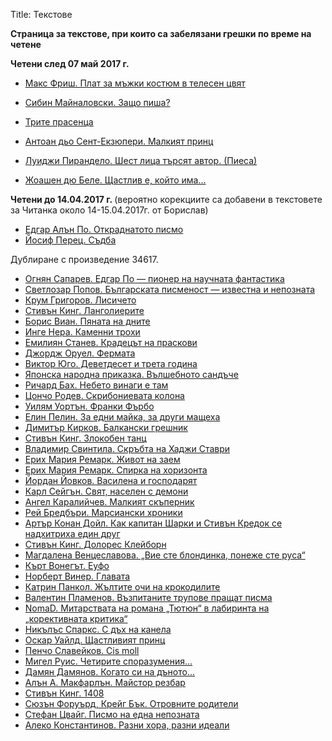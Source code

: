 Title: Текстове

<b>Страница за текстове, при които са забелязани грешки по време на четене</b>

<b>Четени след 07 май 2017 г.</b>

* [Макс Фриш. Плат за мъжки костюм в телесен цвят](/errors-online/texts/22501)

* [Сибин Майналовски. Защо пиша?](/errors-online/texts/1781)

* [Трите прасенца](/errors-online/texts/20849)

* [Антоан дьо Сент-Екзюпери. Малкият принц](/errors-online/texts/2102)

* [Луиджи Пирандело. Шест лица търсят автор. (Пиеса)](/errors-online/texts/37580)

* [Жоашен дю Беле. Щастлив е, който има…](/errors-online/texts/21833)

<b>Четени до 14.04.2017 г. </b> (вероятно корекциите са добавени в текстовете за Читанка около 14-15.04.2017г. от Борислав)

* [Едгар Алън По. Откраднатото писмо](/errors-online/texts/2138)
* [Йосиф Перец. Съдба](/errors-online/texts/26153)

Дублиране с произведение 34617.

* [Огнян Сапарев. Едгар По — пионер на научната фантастика](/errors-online/texts/6512)
* [Светлозар Попов. Българската писменост — известна и непозната](/errors-online/texts/37616)
* [Крум Григоров. Лисичето](/errors-online/texts/14435)
* [Стивън Кинг. Ланголиерите](/errors-online/texts/9133)
* [Борис Виан. Пяната на дните](/errors-online/texts/37341)
* [Инге Нера. Каменни трохи](/errors-online/texts/37265)
* [Емилиян Станев. Крадецът на праскови](/errors-online/texts/4127)
* [Джордж Оруел. Фермата](/errors-online/texts/4626)
* [Виктор Юго. Деветдесет и трета година](/errors-online/texts/36127)
* [Японска народна приказка. Вълшебното сандъче](/errors-online/texts/21765)
* [Ричард Бах. Небето винаги е там](/errors-online/texts/724)
* [Цончо Родев. Скрибониевата колона](/errors-online/texts/23003)
* [Уилям Уортън. Франки Фърбо](/errors-online/texts/35959)
* [Елин Пелин. За едни майка, за други мащеха](/errors-online/texts/17317)
* [Димитър Кирков. Балкански грешник](/errors-online/texts/34236)
* [Стивън Кинг. Злокобен танц](/errors-online/texts/36115)
* [Владимир Свинтила. Скръбта на Хаджи Ставри](/errors-online/texts/36018)
* [Ерих Мария Ремарк. Живот на заем](/errors-online/texts/2143)
* [Ерих Мария Ремарк. Спирка на хоризонта](/errors-online/texts/230)
* [Йордан Йовков. Василена и господарят](/errors-online/texts/7833)
* [Карл Сейгън. Свят, населен с демони](/errors-online/texts/22917)
* [Ангел Каралийчев. Малкият скъперник](/errors-online/texts/18688)
* [Рей Бредбъри. Марсиански хроники](/errors-online/texts/1772)
* [Артър Конан Дойл. Как капитан Шарки и Стивън Кредок се надхитриха един друг](/errors-online/texts/35012)
* [Стивън Кинг. Долорес Клейборн](/errors-online/texts/8744)
* [Магдалена Венцеславова. „Вие сте блондинка, понеже сте руса“](/errors-online/texts/34574)
* [Кърт Вонегът. Еуфо](/errors-online/texts/35297)
* [Норберт Винер. Главата](/errors-online/texts/34699)
* [Катрин Панкол. Жълтите очи на крокодилите](/errors-online/texts/33658)
* [Валентин Пламенов. Възпитаните трупове пращат писма](/errors-online/texts/34374)
* [NomaD. Митарствата на романа „Тютюн“ в лабиринта на „корективната критика“](/errors-online/texts/34173)
* [Никълъс Спаркс. С дъх на канела](/errors-online/texts/17661)
* [Оскар Уайлд. Щастливият принц](/errors-online/texts/2008)
* [Пенчо Славейков. Cis moll](/errors-online/texts/6627)
* [ Мигел Руис. Четирите споразумения…](/errors-online/texts/2784)
* [Дамян Дамянов. Когато си на дъното…](/errors-online/texts/8646)
* [Алън А. Макфарлън. Майстор резбар](/errors-online/texts/30120)
* [Стивън Кинг. 1408](/errors-online/texts/9879/)
* [Сюзън Форуърд, Крейг Бък. Отровните родители](/errors-online/texts/26986)
* [Стефан Цвайг. Писмо на една непозната](/errors-online/texts/31924)
* [Алеко Константинов. Разни хора, разни идеали](/errors-online/texts/3709)
